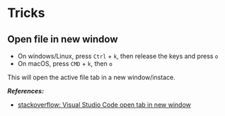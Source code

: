 # Tricks

## Open file in new window

- On windows/Linux, press `Ctrl` + `k`, then release the keys and press `o`
- On macOS, press `CMD` + `k`, then `o`

This will open the active file tab in a new window/instace.

***References:***

- [stackoverflow: Visual Studio Code open tab in new window](https://stackoverflow.com/questions/43362133/visual-studio-code-open-tab-in-new-window)